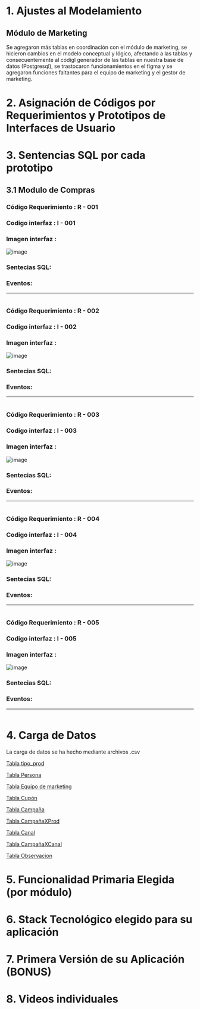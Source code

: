 # 1. Ajustes al Modelamiento
## Módulo de Marketing
Se agregaron más tablas en coordinación con el módulo de marketing, se hicieron cambios en el modelo conceptual y lógico, afectando a las tablas y consecuentemente al códigl generador de las tablas en nuestra base de datos (Postgresql), se trastocaron funcionamientos en el figma y se agregaron funciones faltantes para el equipo de marketing y el gestor de marketing.

# 2. Asignación de Códigos por Requerimientos y Prototipos de Interfaces de Usuario

# 3. Sentencias SQL por cada prototipo
## 3.1 Modulo de Compras
### Código Requerimiento : R - 001
### Codigo interfaz : I - 001
### Imagen interfaz : 
![image](Pantallas/ModuloCompras/MP1.png)
### Sentecias SQL:
### Eventos: 
* **** 
```

```

### Código Requerimiento : R - 002
### Codigo interfaz : I - 002
### Imagen interfaz : 
![image](Pantallas/ModuloCompras/MP2.png)
### Sentecias SQL:
### Eventos: 
* **** 
```

```

### Código Requerimiento : R - 003
### Codigo interfaz : I - 003
### Imagen interfaz : 
![image](Pantallas/ModuloCompras/MP3.png)
### Sentecias SQL:
### Eventos: 
* **** 
```

```

### Código Requerimiento : R - 004
### Codigo interfaz : I - 004
### Imagen interfaz : 
![image](Pantallas/ModuloCompras/MP4.png)
### Sentecias SQL:
### Eventos: 
* **** 
```

```

### Código Requerimiento : R - 005
### Codigo interfaz : I - 005
### Imagen interfaz : 
![image](Pantallas/ModuloCompras/MP5.png)
### Sentecias SQL:
### Eventos: 
* **** 
```

```


# 4. Carga de Datos
La carga de datos se ha hecho mediante archivos .csv

[Tabla tipo_prod](ArchivosCSV/Tipo_prod.csv)

[Tabla Persona](ArchivosCSV/Personas.csv)

[Tabla Equipo de marketing](ArchivosCSV/Equipo_Marketing.csv)

[Tabla Cupón](ArchivosCSV/Cupón.csv)

[Tabla Campaña](ArchivosCSV/Campaña.csv)

[Tabla CampañaXProd](ArchivosCSV/CampañaXProd.csv)

[Tabla Canal](ArchivosCSV/Canal.csv)

[Tabla CampañaXCanal](ArchivosCSV/CampañaXCanal.csv)

[Tabla Observacion](ArchivosCSV/Observacion.csv)

# 5. Funcionalidad Primaria Elegida (por módulo)

# 6. Stack Tecnológico elegido para su aplicación

# 7. Primera Versión de su Aplicación (BONUS)

# 8. Videos individuales

